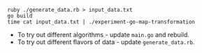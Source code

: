 ```
ruby ./generate_data.rb > input_data.txt
go build
time cat input_data.txt | ./experiment-go-map-transformation
```

- To try out different algorithms - update `main.go` and rebuild.
- To try out different flavors of data - update `generate_data.rb`.